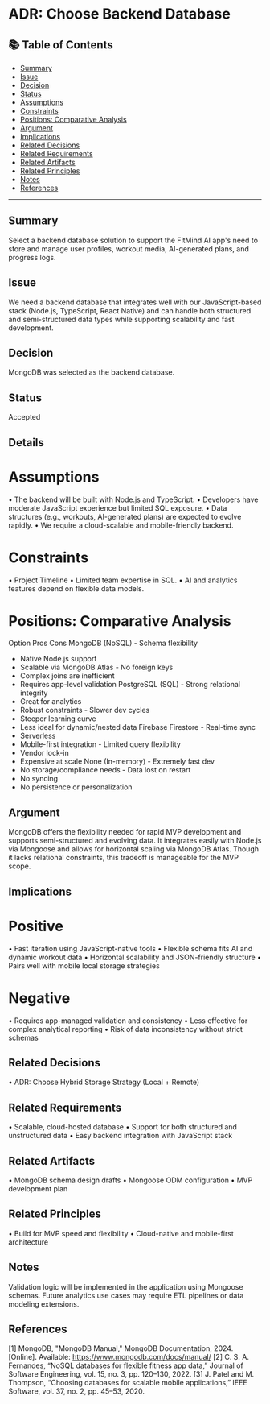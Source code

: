 # ADR: Choose Backend Database
## 📚 Table of Contents

- [Summary](#summary)
- [Issue](#issue)
- [Decision](#decision)
- [Status](#status)
- [Assumptions](#assumptions)
- [Constraints](#constraints)
- [Positions: Comparative Analysis](#positions-comparative-analysis)
- [Argument](#argument)
- [Implications](#implications)
- [Related Decisions](#related-decisions)
- [Related Requirements](#related-requirements)
- [Related Artifacts](#related-artifacts)
- [Related Principles](#related-principles)
- [Notes](#notes)
- [References](#references)

---

## Summary
Select a backend database solution to support the FitMind AI app's need to store and manage user profiles, workout media, AI-generated plans, and progress logs.

## Issue
We need a backend database that integrates well with our JavaScript-based stack (Node.js, TypeScript, React Native) and can handle both structured and semi-structured data types while supporting scalability and fast development.

## Decision
MongoDB was selected as the backend database.

## Status
Accepted

## Details
 # Assumptions
•	The backend will be built with Node.js and TypeScript.
•	Developers have moderate JavaScript experience but limited SQL exposure.
•	Data structures (e.g., workouts, AI-generated plans) are expected to evolve rapidly.
•	We require a cloud-scalable and mobile-friendly backend.
 # Constraints
•	Project Timeline
•	Limited team expertise in SQL.
•	AI and analytics features depend on flexible data models.
 # Positions: Comparative Analysis
Option	Pros	Cons
MongoDB (NoSQL)	- Schema flexibility
- Native Node.js support
- Scalable via MongoDB Atlas	- No foreign keys
- Complex joins are inefficient
- Requires app-level validation
PostgreSQL (SQL)	- Strong relational integrity
- Great for analytics
- Robust constraints	- Slower dev cycles
- Steeper learning curve
- Less ideal for dynamic/nested data
Firebase Firestore	- Real-time sync
- Serverless
- Mobile-first integration	- Limited query flexibility
- Vendor lock-in
- Expensive at scale
None (In-memory)	- Extremely fast dev
- No storage/compliance needs	- Data lost on restart
- No syncing
- No persistence or personalization

## Argument
MongoDB offers the flexibility needed for rapid MVP development and supports semi-structured and evolving data. It integrates easily with Node.js via Mongoose and allows for horizontal scaling via MongoDB Atlas. Though it lacks relational constraints, this tradeoff is manageable for the MVP scope.

## Implications
 # Positive
•	Fast iteration using JavaScript-native tools
•	Flexible schema fits AI and dynamic workout data
•	Horizontal scalability and JSON-friendly structure
•	Pairs well with mobile local storage strategies
# Negative
•	Requires app-managed validation and consistency
•	Less effective for complex analytical reporting
•	Risk of data inconsistency without strict schemas

## Related Decisions
•	ADR: Choose Hybrid Storage Strategy (Local + Remote)

## Related Requirements
•	Scalable, cloud-hosted database
•	Support for both structured and unstructured data
•	Easy backend integration with JavaScript stack

## Related Artifacts
•	MongoDB schema design drafts
•	Mongoose ODM configuration
•	MVP development plan

## Related Principles
•	Build for MVP speed and flexibility
•	Cloud-native and mobile-first architecture

## Notes
Validation logic will be implemented in the application using Mongoose schemas. Future analytics use cases may require ETL pipelines or data modeling extensions.

## References
[1] MongoDB, "MongoDB Manual," MongoDB Documentation, 2024. [Online]. Available: https://www.mongodb.com/docs/manual/
[2] C. S. A. Fernandes, “NoSQL databases for flexible fitness app data,” Journal of Software Engineering, vol. 15, no. 3, pp. 120–130, 2022.
[3] J. Patel and M. Thompson, “Choosing databases for scalable mobile applications,” IEEE Software, vol. 37, no. 2, pp. 45–53, 2020.



